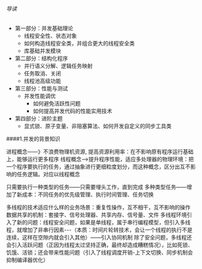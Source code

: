 ###### 导读

* 第一部分：并发基础理论
  * 线程安全性、状态对象
  * 如何构造线程安全类，并组合更大的线程安全类
  * 库基础并发模块
* 第二部分：结构化程序
  * 并行语义分解、逻辑任务映射
  * 任务取消、关闭
  * 线程池高级功能
* 第三部分：性能与测试
  * 并发性能调优
    * 如何避免活跃性问题
    * 如何提高并发代码的性能实用技术
* 第四部分：进阶主题
  * 显式锁、原子变量、非阻塞算法、如何开发自定义的同步工具类





####1.并发的背景知识



进程概念——》不浪费物理机资源, 提高资源利用率：在不影响原有程序运行基础上，能够运行更多程序
线程概念——>提升程序性能，适应多处理器的物理环境：把一个程序要执行的任务，通过抽象进行更细粒度划分，而这种概念，区分出互不影响的任务逻辑。对应以线程概念

只需要执行一种类型的任务——只需要埋头工作，直到完成
多种类型任务——增加了新成本：不同任务的优先级管理、执行时间管理、任务切换

多线程的技术适应什么样的业务场景：重复性操作，互不相干，互不影响的操作
数据共享的机制：套接字、信号处理器、共享内存、信号量、文件
多线程环境引入了新的问题：线程安全问题，如果是单线程，属于串行编程模型，但引入多线程，就增加了非串行因素---（本质：时间片轮转技术，会让一个线程的执行不是连续，这样在空隙内就会引入其他）——引入协同机制
除了安全问题，多线程还会引入活跃问题（正因为线程太过坚持正确，最终却造成糟糕情况），比如死锁、饥饿、活锁；还会带来性能问题（引入了线程调度开销-上下文切换、同步机制会抑制编译器优化）